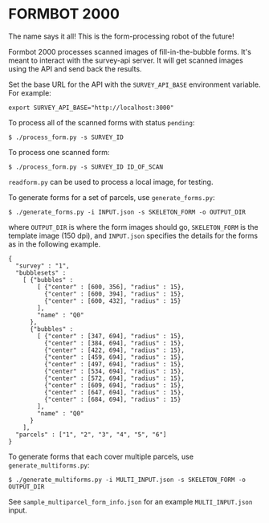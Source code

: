 FORMBOT 2000
============

The name says it all! This is the form-processing robot of the future!

Formbot 2000 processes scanned images of fill-in-the-bubble forms. It's meant to interact with the survey-api server. It will get scanned images using the API and send back the results.

Set the base URL for the API with the `SURVEY_API_BASE` environment variable. For example:

    export SURVEY_API_BASE="http://localhost:3000"

To process all of the scanned forms with status `pending`:

    $ ./process_form.py -s SURVEY_ID

To process one scanned form:

    $ ./process_form.py -s SURVEY_ID ID_OF_SCAN

`readform.py` can be used to process a local image, for testing.

To generate forms for a set of parcels, use `generate_forms.py`:

    $ ./generate_forms.py -i INPUT.json -s SKELETON_FORM -o OUTPUT_DIR

where `OUTPUT_DIR` is where the form images should go, `SKELETON_FORM` is the template image (150 dpi), and `INPUT.json` specifies the details for the forms as in the following example.

    {
      "survey" : "1",
      "bubblesets" :
        [ {"bubbles" :
            [ {"center" : [600, 356], "radius" : 15},
              {"center" : [600, 394], "radius" : 15},
              {"center" : [600, 432], "radius" : 15}
            ],
            "name" : "Q0"
          },
          {"bubbles" :
            [ {"center" : [347, 694], "radius" : 15},
              {"center" : [384, 694], "radius" : 15},
              {"center" : [422, 694], "radius" : 15},
              {"center" : [459, 694], "radius" : 15},
              {"center" : [497, 694], "radius" : 15},
              {"center" : [534, 694], "radius" : 15},
              {"center" : [572, 694], "radius" : 15},
              {"center" : [609, 694], "radius" : 15},
              {"center" : [647, 694], "radius" : 15},
              {"center" : [684, 694], "radius" : 15}
            ],
            "name" : "Q0"
          }
        ],
      "parcels" : ["1", "2", "3", "4", "5", "6"]
    }


To generate forms that each cover multiple parcels, use `generate_multiforms.py`:

    $ ./generate_multiforms.py -i MULTI_INPUT.json -s SKELETON_FORM -o OUTPUT_DIR

See `sample_multiparcel_form_info.json` for an example `MULTI_INPUT.json` input.

